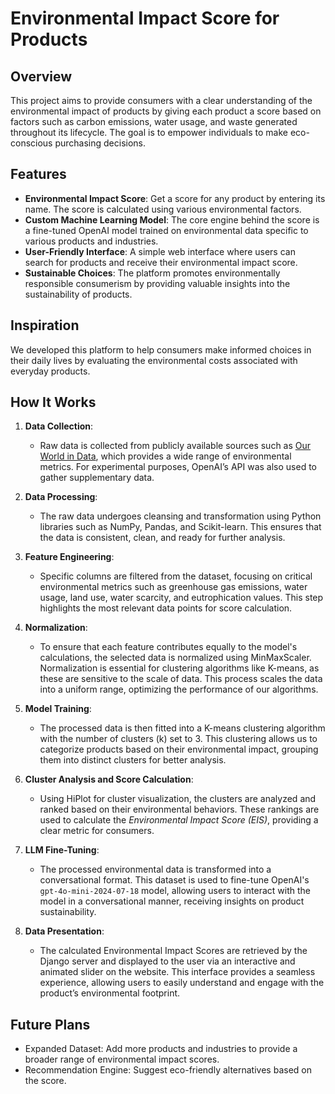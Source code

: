 # Environmental Impact Score for Products

## Overview
This project aims to provide consumers with a clear understanding of the environmental impact of products by giving each product a score based on factors such as carbon emissions, water usage, and waste generated throughout its lifecycle. The goal is to empower individuals to make eco-conscious purchasing decisions.

## Features
- **Environmental Impact Score**: Get a score for any product by entering its name. The score is calculated using various environmental factors.
- **Custom Machine Learning Model**: The core engine behind the score is a fine-tuned OpenAI model trained on environmental data specific to various products and industries.
- **User-Friendly Interface**: A simple web interface where users can search for products and receive their environmental impact score.
- **Sustainable Choices**: The platform promotes environmentally responsible consumerism by providing valuable insights into the sustainability of products.

## Inspiration
We developed this platform to help consumers make informed choices in their daily lives by evaluating the environmental costs associated with everyday products.

## How It Works

1. **Data Collection**: 
   - Raw data is collected from publicly available sources such as [Our World in Data](https://ourworldindata.org/), which provides a wide range of environmental metrics. For experimental purposes, OpenAI’s API was also used to gather supplementary data.
   
2. **Data Processing**: 
   - The raw data undergoes cleansing and transformation using Python libraries such as NumPy, Pandas, and Scikit-learn. This ensures that the data is consistent, clean, and ready for further analysis.

3. **Feature Engineering**: 
   - Specific columns are filtered from the dataset, focusing on critical environmental metrics such as greenhouse gas emissions, water usage, land use, water scarcity, and eutrophication values. This step highlights the most relevant data points for score calculation.

4. **Normalization**: 
   - To ensure that each feature contributes equally to the model's calculations, the selected data is normalized using MinMaxScaler. Normalization is essential for clustering algorithms like K-means, as these are sensitive to the scale of data. This process scales the data into a uniform range, optimizing the performance of our algorithms.

5. **Model Training**: 
   - The processed data is then fitted into a K-means clustering algorithm with the number of clusters (k) set to 3. This clustering allows us to categorize products based on their environmental impact, grouping them into distinct clusters for better analysis.

6. **Cluster Analysis and Score Calculation**: 
   - Using HiPlot for cluster visualization, the clusters are analyzed and ranked based on their environmental behaviors. These rankings are used to calculate the *Environmental Impact Score (EIS)*, providing a clear metric for consumers.

7. **LLM Fine-Tuning**: 
   - The processed environmental data is transformed into a conversational format. This dataset is used to fine-tune OpenAI's `gpt-4o-mini-2024-07-18` model, allowing users to interact with the model in a conversational manner, receiving insights on product sustainability.

8. **Data Presentation**: 
   - The calculated Environmental Impact Scores are retrieved by the Django server and displayed to the user via an interactive and animated slider on the website. This interface provides a seamless experience, allowing users to easily understand and engage with the product’s environmental footprint.

## Future Plans
   - Expanded Dataset: Add more products and industries to provide a broader range of environmental impact scores.
   - Recommendation Engine: Suggest eco-friendly alternatives based on the score.
